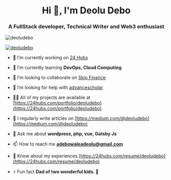 <h1 align="center">Hi 👋, I'm Deolu Debo</h1>
<h3 align="center">A FullStack developer, Technical Writer and Web3 enthusiast</h3>

<p align="left"> <img src="https://komarev.com/ghpvc/?username=deoludebo&label=Profile%20views&color=0e75b6&style=flat" alt="deoludebo" /> </p>

<p align="left"> <a href="https://github.com/ryo-ma/github-profile-trophy"><img src="https://github-profile-trophy.vercel.app/?username=deoludebo" alt="deoludebo" /></a> </p>

- 🔭 I’m currently working on [24 Hubs](www.24hubs.com)

- 🌱 I’m currently learning **DevOps, Cloud Computing**

- 👯 I’m looking to collaborate on [Skip Finance](www.skip.cash)

- 🤝 I’m looking for help with [advancescholar](www.advancescholar.com)

- 👨‍💻 All of my projects are available at [https://24hubs.com/portfolio/deoludebo](https://24hubs.com/portfolio/deoludebo)

- 📝 I regularly write articles on [https://medium.com/@deoludebo](https://medium.com/@deoludebo)

- 💬 Ask me about **wordpress, php, vue, Gatsby Js**

- 📫 How to reach me **adebowaleadeolu@gmail.com**

- 📄 Know about my experiences [https://24hubs.com/resume/deoludebo](https://24hubs.com/resume/deoludebo)

- ⚡ Fun fact **Dad of two wonderful kids. 👯**

